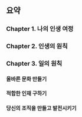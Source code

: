 ## 요약

### Chapter 1. 나의 인생 여정
### Chapter 2. 인생의 원칙
### Chapter 3. 일의 원칙
#### 올바른 문화 만들기
#### 적합한 인재 구하기
#### 당신의 조직을 만들고 발전시키기